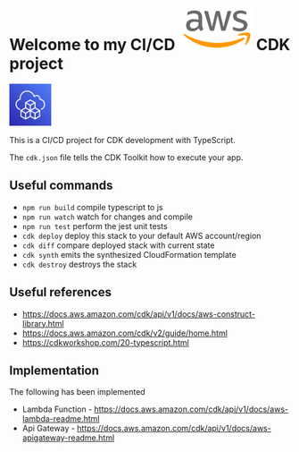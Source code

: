# Welcome to my CI/CD <img src="assets/svg/aws.svg"/> CDK project

<img src="assets/svg/cdk.svg" height="75px" />

<br />

This is a CI/CD project for CDK development with TypeScript.

The `cdk.json` file tells the CDK Toolkit how to execute your app.

## Useful commands

- `npm run build` compile typescript to js
- `npm run watch` watch for changes and compile
- `npm run test` perform the jest unit tests
- `cdk deploy` deploy this stack to your default AWS account/region
- `cdk diff` compare deployed stack with current state
- `cdk synth` emits the synthesized CloudFormation template
- `cdk destroy` destroys the stack

## Useful references

- https://docs.aws.amazon.com/cdk/api/v1/docs/aws-construct-library.html
- https://docs.aws.amazon.com/cdk/v2/guide/home.html
- https://cdkworkshop.com/20-typescript.html

## Implementation

The following has been implemented

- Lambda Function - https://docs.aws.amazon.com/cdk/api/v1/docs/aws-lambda-readme.html
- Api Gateway - https://docs.aws.amazon.com/cdk/api/v1/docs/aws-apigateway-readme.html
